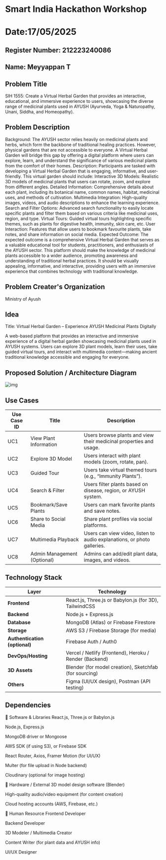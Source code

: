 # Smart India Hackathon Workshop
# Date:17/05/2025
## Register Number: 212223240086
## Name: Meyyappan T
## Problem Title
SIH 1555: Create a Virtual Herbal Garden that provides an interactive, educational, and immersive experience to users, showcasing the diverse range of medicinal plants used in AYUSH (Ayurveda, Yoga & Naturopathy, Unani, Siddha, and Homeopathy).
## Problem Description
Background: The AYUSH sector relies heavily on medicinal plants and herbs, which form the backbone of traditional healing practices. However, physical gardens that are not accessible to everyone. A Virtual Herbal Garden will bridge this gap by offering a digital platform where users can explore, learn, and understand the significance of various medicinal plants from the comfort of their homes. Description: Participants are tasked with developing a Virtual Herbal Garden that is engaging, informative, and user-friendly. This virtual garden should include: Interactive 3D Models: Realistic 3D models of medicinal plants that users can rotate, zoom, and explore from different angles. Detailed Information: Comprehensive details about each plant, including its botanical name, common names, habitat, medicinal uses, and methods of cultivation. Multimedia Integration: High-quality images, videos, and audio descriptions to enhance the learning experience. Search and Filter Options: Advanced search functionality to easily locate specific plants and filter them based on various criteria like medicinal uses, region, and type. Virtual Tours: Guided virtual tours highlighting specific themes, such as plants for digestive health, immunity, skin care, etc. User Interaction: Features that allow users to bookmark favourite plants, take notes, and share information on social media. Expected Outcome: The expected outcome is a comprehensive Virtual Herbal Garden that serves as a valuable educational tool for students, practitioners, and enthusiasts of the AYUSH sector. This platform should make the knowledge of medicinal plants accessible to a wider audience, promoting awareness and understanding of traditional herbal practices. It should be visually appealing, informative, and interactive, providing users with an immersive experience that combines technology with traditional knowledge.

## Problem Creater's Organization
Ministry of Ayush

## Idea
Title: Virtual Herbal Garden – Experience AYUSH Medicinal Plants Digitally


A web-based platform that provides an interactive and immersive experience of a digital herbal garden showcasing medicinal plants used in AYUSH systems. Users can explore 3D plant models, learn their uses, take guided virtual tours, and interact with multimedia content—making ancient traditional knowledge accessible and engaging for everyone.

## Proposed Solution / Architecture Diagram

![img](https://github.com/user-attachments/assets/2f084a16-09c4-4b69-afb4-b66d17b658dd)

## Use Cases

| Use Case ID | Title                           | Description                                                                 |
|-------------|---------------------------------|-----------------------------------------------------------------------------|
| UC1         | View Plant Information          | Users browse plants and view their medicinal properties and usage.         |
| UC2         | Explore 3D Model                | Users interact with plant models (zoom, rotate, pan).                      |
| UC3         | Guided Tour                     | Users take virtual themed tours (e.g., “Immunity Plants”).                 |
| UC4         | Search & Filter                 | Users filter plants based on disease, region, or AYUSH system.            |
| UC5         | Bookmark/Save Plants            | Users can mark favorite plants and save notes.                            |
| UC6         | Share to Social Media           | Share plant profiles via social platforms.                                |
| UC7         | Multimedia Playback             | Users can view video, listen to audio explanations, or photo galleries.   |
| UC8         | Admin Management (Optional)     | Admins can add/edit plant data, images, and videos.                       |

## Technology Stack

| Layer         | Technology                              |
|---------------|------------------------------------------|
| **Frontend**  | React.js, Three.js or Babylon.js (for 3D), TailwindCSS |
| **Backend**   | Node.js + Express.js                    |
| **Database**  | MongoDB (Atlas) or Firebase Firestore   |
| **Storage**   | AWS S3 / Firebase Storage (for media)   |
| **Authentication (optional)** | Firebase Auth / Auth0 |
| **DevOps/Hosting** | Vercel / Netlify (Frontend), Heroku / Render (Backend) |
| **3D Assets** | Blender (for model creation), Sketchfab (for sourcing) |
| **Others**    | Figma (UI/UX design), Postman (API testing) |

## Dependencies
🔹 Software & Libraries
React.js, Three.js or Babylon.js

Node.js, Express.js

MongoDB driver or Mongoose

AWS SDK (if using S3), or Firebase SDK

React Router, Axios, Framer Motion (for UI/UX)

Multer (for file upload in Node backend)

Cloudinary (optional for image hosting)

🔹 Hardware / External
3D model design software (Blender)

High-quality audio/video equipment (for content creation)

Cloud hosting accounts (AWS, Firebase, etc.)

🔹 Human Resource
Frontend Developer

Backend Developer

3D Modeler / Multimedia Creator

Content Writer (for plant data and AYUSH info)

UI/UX Designer

